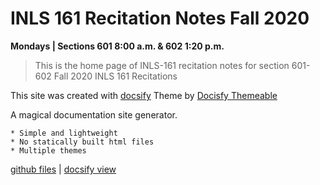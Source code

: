 # INLS 161 Recitation Notes Fall 2020

**Mondays | Sections 601 8:00 a.m. & 602 1:20 p.m.**

> This is the home page of INLS-161 recitation notes for section 601-602 Fall 2020 INLS 161 Recitations

This site was created with [docsify](https://docsify.js.org/#/)
Theme by [Docisfy Themeable](https://jhildenbiddle.github.io/docsify-themeable/#/introduction)

A magical documentation site generator.

    * Simple and lightweight
    * No statically built html files
    * Multiple themes

[github files](https://github.com/ljonesdesign/161-recitations) | [docsify view](https://ljonesdesign.github.io/161-recitations/#/)
